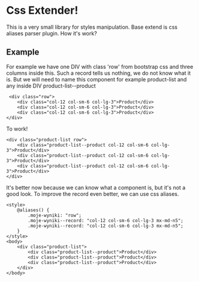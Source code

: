 # Css Extender!

This is a very small library for styles manipulation. Base extend is css aliases parser plugin.
How it's work?

## Example
For example we have  one DIV with class 'row' from bootstrap css and three columns inside this. 
Such a record tells us nothing, we do not know what it is.
But we will need to name this component for example product-list and any inside DIV product-list--product

     <div class="row">
        <div class="col-12 col-sm-6 col-lg-3">Product</div>
        <div class="col-12 col-sm-6 col-lg-3">Product</div>
        <div class="col-12 col-sm-6 col-lg-3">Product</div>
    </div>
    
To work!

    <div class="product-list row">
        <div class="product-list--product col-12 col-sm-6 col-lg-3">Product</div>
        <div class="product-list--product col-12 col-sm-6 col-lg-3">Product</div>
        <div class="product-list--product col-12 col-sm-6 col-lg-3">Product</div>
    </div>
    
It's better now because we can know what a component is, but it's not a good look.
To improve the record even better, we can use css aliases.

    <style>
        @aliases() {
            .moje-wyniki: "row";
            .moje-wyniki--record: "col-12 col-sm-6 col-lg-3 mx-md-n5";
            .moje-wyniki--record: "col-12 col-sm-6 col-lg-3 mx-md-n5";
        }
    </style>
    <body>
	    <div class="product-list">
	        <div class="product-list--product">Product</div>
	        <div class="product-list--product">Product</div>
	        <div class="product-list--product">Product</div>
	    </div>
    </body>
